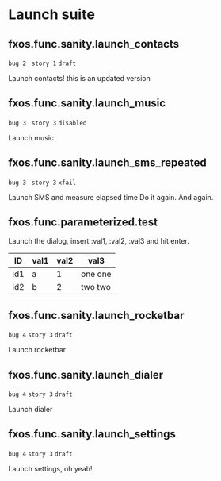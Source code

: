 # Launch suite

## fxos.func.sanity.launch_contacts
`bug 2 `
`story 1`
`draft`

Launch contacts! this is an updated version

## fxos.func.sanity.launch_music
`bug 3 `
`story 3`
`disabled`

Launch music


## fxos.func.sanity.launch_sms_repeated
`bug 3 `
`story 3`
`xfail`

Launch SMS and measure elapsed time
Do it again.
And again.


## fxos.func.parameterized.test
Launch the dialog, insert :val1, :val2, :val3 and hit enter.

ID  | val1 | val2 | val3 |
--- | ---- | ---- | -----
id1 | a    | 1    | one one
id2 | b    | 2    | two two


## fxos.func.sanity.launch_rocketbar
`bug 4`
`story 3`
`draft`

Launch rocketbar

## fxos.func.sanity.launch_dialer
`bug 4`
`story 3`
`draft`

Launch dialer

## fxos.func.sanity.launch_settings
`bug 4`
`story 3`
`draft`

Launch settings, oh yeah!


